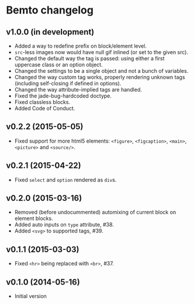 # Bemto changelog

## v1.0.0 (in development)

- Added a way to redefine prefix on block/element level.
- `src`-less images now would have null gif inlined (or set to the given src).
- Changed the default way the tag is passed: using either a first uppercase class or an option object.
- Changed the settings to be a single object and not a bunch of variables.
- Changed the way custom tag works, properly rendering unknown tags (including self-closing if defined in options).
- Changed the way attribute-implied tags are handled.
- Fixed the jade-bug-hardcoded doctype.
- Fixed classless blocks.
- Added Code of Conduct.

## v0.2.2 (2015-05-05)

- Fixed support for more html5 elements: `<figure>`, `<figcaption>`, `<main>`, `<picture>` and `<source/>`.

## v0.2.1 (2015-04-22)

- Fixed `select` and `option` rendered as `div`s.

## v0.2.0 (2015-03-16)

- Removed (before undocummented) automixing of current block on element blocks.
- Added auto inputs on `type` attribute, #38.
- Added `<svg>` to supported tags, #39.

## v0.1.1 (2015-03-03)

- Fixed `<hr>` being replaced with `<br>`, #37.

## v0.1.0 (2014-05-16)

- Initial version
